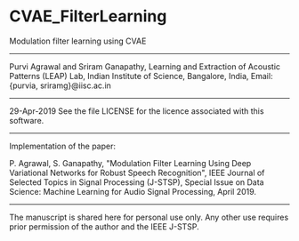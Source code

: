 # CVAE_FilterLearning
Modulation filter learning using CVAE

******************************************************************
Purvi Agrawal and Sriram Ganapathy, 
Learning and Extraction of Acoustic Patterns (LEAP) Lab, 
Indian Institute of Science, Bangalore, India, 
Email: {purvia, sriramg}@iisc.ac.in
******************************************************************

29-Apr-2019
See the file LICENSE for the licence associated with this software.
*******************************************************************

Implementation of the paper:

P. Agrawal, S. Ganapathy, "Modulation Filter Learning Using Deep Variational Networks for Robust Speech Recognition", IEEE Journal of Selected Topics in Signal Processing (J-STSP), Special Issue on Data Science: Machine Learning for Audio Signal Processing, April 2019.

******************************************************************
The manuscript is shared here for personal use only. Any other use requires prior permission of the author and the IEEE J-STSP.
